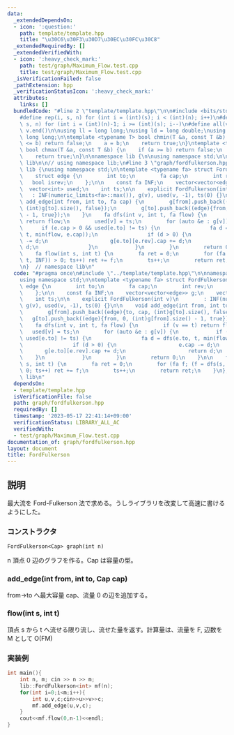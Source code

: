 ```yaml
---
data:
  _extendedDependsOn:
  - icon: ':question:'
    path: template/template.hpp
    title: "\u30C6\u30F3\u30D7\u30EC\u30FC\u30C8"
  _extendedRequiredBy: []
  _extendedVerifiedWith:
  - icon: ':heavy_check_mark:'
    path: test/graph/Maximum_Flow.test.cpp
    title: test/graph/Maximum_Flow.test.cpp
  _isVerificationFailed: false
  _pathExtension: hpp
  _verificationStatusIcon: ':heavy_check_mark:'
  attributes:
    links: []
  bundledCode: "#line 2 \"template/template.hpp\"\n\n#include <bits/stdc++.h>\n\n\
    #define rep(i, s, n) for (int i = (int)(s); i < (int)(n); i++)\n#define rrep(i,\
    \ s, n) for (int i = (int)(n)-1; i >= (int)(s); i--)\n#define all(v) v.begin(),\
    \ v.end()\n\nusing ll = long long;\nusing ld = long double;\nusing ull = unsigned\
    \ long long;\n\ntemplate <typename T> bool chmin(T &a, const T &b) {\n    if (a\
    \ <= b) return false;\n    a = b;\n    return true;\n}\ntemplate <typename T>\
    \ bool chmax(T &a, const T &b) {\n    if (a >= b) return false;\n    a = b;\n\
    \    return true;\n}\n\nnamespace lib {\n\nusing namespace std;\n\n}  // namespace\
    \ lib\n\n// using namespace lib;\n#line 3 \"graph/fordfulkerson.hpp\"\n\nnamespace\
    \ lib {\nusing namespace std;\n\ntemplate <typename fa> struct FordFulkerson {\n\
    \    struct edge {\n        int to;\n        fa cap;\n        int rev;\n     \
    \   bool isrev;\n    };\n\n    const fa INF;\n    vector<vector<edge>> g;\n  \
    \  vector<int> used;\n    int ts;\n\n    explicit FordFulkerson(int v)\n     \
    \   : INF(numeric_limits<fa>::max()), g(v), used(v, -1), ts(0) {}\n\n    void\
    \ add_edge(int from, int to, fa cap) {\n        g[from].push_back((edge){to, cap,\
    \ (int)g[to].size(), false});\n        g[to].push_back((edge){from, 0, (int)g[from].size()\
    \ - 1, true});\n    }\n    fa dfs(int v, int t, fa flow) {\n        if (v == t)\
    \ return flow;\n        used[v] = ts;\n        for (auto &e : g[v]) {\n      \
    \      if (e.cap > 0 && used[e.to] != ts) {\n                fa d = dfs(e.to,\
    \ t, min(flow, e.cap));\n                if (d > 0) {\n                    e.cap\
    \ -= d;\n                    g[e.to][e.rev].cap += d;\n                    return\
    \ d;\n                }\n            }\n        }\n        return 0;\n    }\n\n\
    \    fa flow(int s, int t) {\n        fa ret = 0;\n        for (fa f; (f = dfs(s,\
    \ t, INF)) > 0; ts++) ret += f;\n        ts++;\n        return ret;\n    }\n};\n\
    \n}  // namespace lib\n"
  code: "#pragma once\n#include \"../template/template.hpp\"\n\nnamespace lib {\n\
    using namespace std;\n\ntemplate <typename fa> struct FordFulkerson {\n    struct\
    \ edge {\n        int to;\n        fa cap;\n        int rev;\n        bool isrev;\n\
    \    };\n\n    const fa INF;\n    vector<vector<edge>> g;\n    vector<int> used;\n\
    \    int ts;\n\n    explicit FordFulkerson(int v)\n        : INF(numeric_limits<fa>::max()),\
    \ g(v), used(v, -1), ts(0) {}\n\n    void add_edge(int from, int to, fa cap) {\n\
    \        g[from].push_back((edge){to, cap, (int)g[to].size(), false});\n     \
    \   g[to].push_back((edge){from, 0, (int)g[from].size() - 1, true});\n    }\n\
    \    fa dfs(int v, int t, fa flow) {\n        if (v == t) return flow;\n     \
    \   used[v] = ts;\n        for (auto &e : g[v]) {\n            if (e.cap > 0 &&\
    \ used[e.to] != ts) {\n                fa d = dfs(e.to, t, min(flow, e.cap));\n\
    \                if (d > 0) {\n                    e.cap -= d;\n             \
    \       g[e.to][e.rev].cap += d;\n                    return d;\n            \
    \    }\n            }\n        }\n        return 0;\n    }\n\n    fa flow(int\
    \ s, int t) {\n        fa ret = 0;\n        for (fa f; (f = dfs(s, t, INF)) >\
    \ 0; ts++) ret += f;\n        ts++;\n        return ret;\n    }\n};\n\n}  // namespace\
    \ lib\n"
  dependsOn:
  - template/template.hpp
  isVerificationFile: false
  path: graph/fordfulkerson.hpp
  requiredBy: []
  timestamp: '2023-05-17 22:41:14+09:00'
  verificationStatus: LIBRARY_ALL_AC
  verifiedWith:
  - test/graph/Maximum_Flow.test.cpp
documentation_of: graph/fordfulkerson.hpp
layout: document
title: FordFulkerson
---
```


## 説明

最大流を Ford-Fulkerson 法で求める。うしライブラリを改変して高速に書けるようにした。

### コンストラクタ

`FordFulkerson<Cap> graph(int n)`

n 頂点 0 辺のグラフを作る。Cap は容量の型。

### add_edge(int from, int to, Cap cap)

from→to へ最大容量 cap、流量 0 の辺を追加する。

### flow(int s, int t)

頂点 s から t へ流せる限り流し、流せた量を返す。計算量は、流量を F, 辺数を M として O(FM)

### 実装例

```cpp
int main(){
	int n, m; cin >> n >> m;
	lib::FordFulkerson<int> mf(n);
	for(int i=0;i<m;i++){
		int u,v,c;cin>>u>>v>>c;
		mf.add_edge(u,v,c);
	}
	cout<<mf.flow(0,n-1)<<endl;
}
```